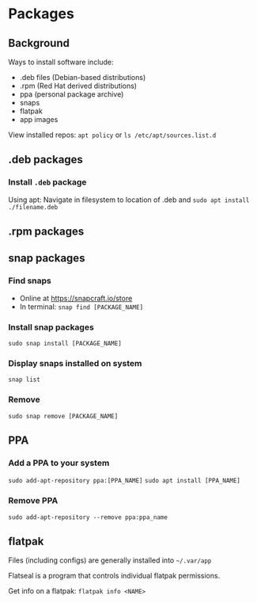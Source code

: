 # Packages


## Background

Ways to install software include:
* .deb files (Debian-based distributions)
* .rpm (Red Hat derived distributions)
* ppa (personal package archive)
* snaps
* flatpak
* app images


View installed repos:
`apt policy` or `ls /etc/apt/sources.list.d`


## .deb packages

### Install `.deb` package

Using apt:  Navigate in filesystem to location of .deb and
`sudo apt install ./filename.deb`



## .rpm packages


## snap packages

### Find snaps
* Online at https://snapcraft.io/store
* In terminal: `snap find [PACKAGE_NAME]`

### Install snap packages
`sudo snap install [PACKAGE_NAME]`

### Display snaps installed on system
`snap list`

### Remove
`sudo snap remove [PACKAGE_NAME]`





## PPA 

### Add a PPA to your system
`sudo add-apt-repository ppa:[PPA_NAME]`
`sudo apt install [PPA_NAME]`

### Remove PPA
`sudo add-apt-repository --remove ppa:ppa_name`



## flatpak

Files (including configs) are generally installed into `~/.var/app` 

Flatseal is a program that controls individual flatpak permissions.


Get info on a flatpak:  `flatpak info <NAME>`
